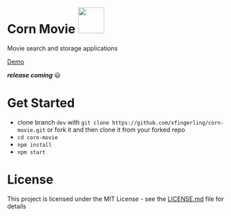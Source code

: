 # Corn Movie <img src="http://i.piccy.info/i9/228eddd34adaa399550b60f22d0143c1/1588942511/221082/1376251/popcorn_PNG66_1_.png" width="60">

Movie search and storage applications

[Demo](https://goit-react-hw-04-movies-oleg.netlify.app/)

**_release coming_** 😃

# Get Started

- clone branch `dev` with
  `git clone https://github.com/xfingerling/corn-movie.git` or fork it and then
  clone it from your forked repo
- `cd corn-movie`
- `npm install`
- `npm start`

# License

This project is licensed under the MIT License - see the
[LICENSE.md](https://github.com/xfingerling/homepage/blob/develop/LICENSE) file
for details
